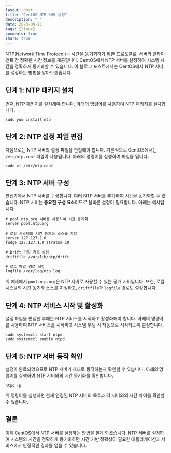 ```yaml
---
layout: post
title: "CentOS NTP 서버 설정"
description: " "
date: 2023-09-11
tags: [linux]
comments: true
share: true
---
```


NTP(Network Time Protocol)는 시간을 동기화하기 위한 프로토콜로, 서버와 클라이언트 간 정확한 시간 정보를 제공합니다. CentOS에서 NTP 서버를 설정하여 시스템 시간을 정확하게 동기화할 수 있습니다. 이 블로그 포스트에서는 CentOS에서 NTP 서버를 설정하는 방법을 알아보겠습니다.

## 단계 1: NTP 패키지 설치

먼저, NTP 패키지를 설치해야 합니다. 아래의 명령어를 사용하여 NTP 패키지를 설치합니다.

```
sudo yum install ntp
```

## 단계 2: NTP 설정 파일 편집

다음으로는 NTP 서버의 설정 파일을 편집해야 합니다. 기본적으로 CentOS에서는 `/etc/ntp.conf` 파일이 사용됩니다. 아래의 명령어를 실행하여 파일을 엽니다.

```
sudo vi /etc/ntp.conf
```

## 단계 3: NTP 서버 구성

편집기에서 NTP 서버를 구성합니다. 여러 NTP 서버를 추가하여 시간을 동기화할 수 있습니다. NTP 서버는 **중요한 구성 요소**이므로 올바른 설정이 필요합니다. 아래는 예시입니다.

```
# pool.ntp.org 서버를 사용하여 시간 동기화
server pool.ntp.org

# 로컬 시스템의 시간 동기화 소스를 지정
server 127.127.1.0
fudge 127.127.1.0 stratum 10

# Drift 파일 경로 설정
driftfile /var/lib/ntp/drift

# 로그 파일 경로 설정
logfile /var/log/ntp.log
```

위 예제에서 `pool.ntp.org`은 NTP 서버로 사용할 수 있는 공개 서버입니다. 또한, 로컬 시스템의 시간 동기화 소스를 지정하고, `driftfile`과 `logfile` 경로도 설정합니다.

## 단계 4: NTP 서비스 시작 및 활성화

설정 파일을 편집한 후에는 NTP 서비스를 시작하고 활성화해야 합니다. 아래의 명령어를 사용하여 NTP 서비스를 시작하고 시스템 부팅 시 자동으로 시작되도록 설정합니다.

```
sudo systemctl start ntpd
sudo systemctl enable ntpd
```

## 단계 5: NTP 서버 동작 확인

설정이 완료되었으므로 NTP 서버가 제대로 동작하는지 확인할 수 있습니다. 아래의 명령어를 실행하여 NTP 서버와의 시간 동기화를 확인합니다.

```
ntpq -p
```

위 명령어를 실행하면 현재 연결된 NTP 서버의 목록과 각 서버와의 시간 차이를 확인할 수 있습니다.

## 결론

이제 CentOS에서 NTP 서버를 설정하는 방법을 알게 되셨습니다. NTP 서버를 설정하여 시스템의 시간을 정확하게 동기화하면 시간 기반 정확성이 필요한 애플리케이션과 서비스에서 안정적인 결과를 얻을 수 있습니다.